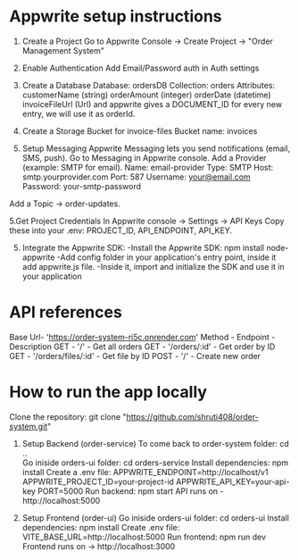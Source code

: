 # Appwrite setup instructions
1. Create a Project
 Go to Appwrite Console → Create Project → "Order Management System"

2. Enable Authentication
 Add Email/Password auth in Auth settings

3. Create a Database
 Database: ordersDB
 Collection: orders
 Attributes:
  customerName (string)
  orderAmount (integer)
  orderDate (datetime)
  invoiceFileUrl (Url)
  and appwrite gives a DOCUMENT_ID for every new entry, we will use it as orderId.

4. Create a Storage Bucket for invoice-files 
 Bucket name: invoices
 
 
5. Setup Messaging
 Appwrite Messaging lets you send notifications (email, SMS, push).
 Go to Messaging in Appwrite console.
 Add a Provider (example: SMTP for email).
  Name: email-provider
  Type: SMTP
  Host: smtp.yourprovider.com
  Port: 587
  Username: your@email.com
  Password: your-smtp-password
 
 Add a Topic → order-updates.
 
5.Get Project Credentials
 In Appwrite console → Settings → API Keys
  Copy these into your .env: 
   PROJECT_ID, API_ENDPOINT, API_KEY. 

5. Integrate the Appwrite SDK:
 -Install the Appwrite SDK: npm install node-appwrite
 -Add config folder in your application's entry point, inside it add appwrite.js file.
 -Inside it, import and initialize the SDK and use it in your application


# API references
Base Url- 'https://order-system-ri5c.onrender.com'
Method - Endpoint - Description
GET - '/' - Get all orders
GET	- '/orders/:id' - Get order by ID
GET	- '/orders/files/:id' - Get file by ID
POST - '/' - Create new order
 

# How to run the app locally 
Clone the repository: git clone "https://github.com/shruti408/order-system.git" 
 
1. Setup Backend (order-service)
To come back to order-system folder: cd ..  
Go iniside orders-ui folder: cd orders-service
Install dependencies: npm install
 Create a .env file:
 APPWRITE_ENDPOINT=http://localhost/v1
 APPWRITE_PROJECT_ID=your-project-id
 APPWRITE_API_KEY=your-api-key
 PORT=5000
Run backend: npm start
API runs on - http://localhost:5000


2. Setup Frontend (order-ui)
Go iniside orders-ui folder: cd orders-ui
Install dependencies: npm install
Create .env file: VITE_BASE_URL=http://localhost:5000
Run frontend: npm run dev
Frontend runs on → http://localhost:3000

 